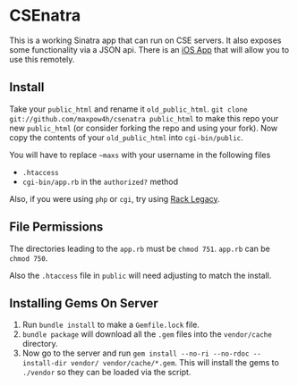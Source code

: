 # CSEnatra

This is a working Sinatra app that can run on CSE
servers. It also exposes some functionality via
a JSON api. There is an [iOS App](https://github.com/maxpow4h/k17_ios)
that will allow you to use this remotely.

## Install

Take your `public_html` and rename it `old_public_html`.
`git clone git://github.com/maxpow4h/csenatra public_html`
to make this repo your new `public_html` (or consider forking
the repo and using your fork). Now copy the contents of your
`old_public_html` into `cgi-bin/public`.

You will have to replace `~maxs` with your username in the
following files

- `.htaccess`
- `cgi-bin/app.rb` in the `authorized?` method

Also, if you were using `php` or `cgi`, try using
[Rack Legacy](https://github.com/eric1234/rack-legacy).

## File Permissions

The directories leading to the `app.rb` must be `chmod 751`.
`app.rb` can be `chmod 750`.

Also the `.htaccess` file in `public` will need adjusting to match
the install.

## Installing Gems On Server

1. Run `bundle install` to make a `Gemfile.lock` file.
2. `bundle package` will download all the `.gem` files into the
  `vendor/cache` directory.
3. Now go to the server and run 
  `gem install --no-ri --no-rdoc --install-dir vendor/ vendor/cache/*.gem`. 
  This will install the gems to `./vendor` so they can be loaded via the script.
